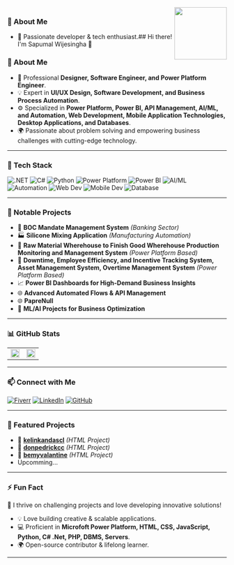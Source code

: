 <img src="https://github.com/saputhere.png" width="120" align="right" />

### 🚀 About Me
- 🎯 Passionate developer & tech enthusiast.## Hi there! I'm Sapumal Wijesingha 👋

### 🚀 About Me
- 🎯 Professional **Designer, Software Engineer, and Power Platform Engineer**.
- 💡 Expert in **UI/UX Design, Software Development, and Business Process Automation**.
- ⚙️ Specialized in **Power Platform, Power BI, API Management, AI/ML, and Automation, Web Development, Mobile Application Technologies, Desktop Applications, and Databases**.
- 🌍 Passionate about problem solving and empowering business challenges with cutting-edge technology.

---

### 🔧 Tech Stack

![.NET](https://img.shields.io/badge/.NET-%23512BD4.svg?style=flat-square&logo=dotnet&logoColor=white)
![C#](https://img.shields.io/badge/C%23-%23239120.svg?style=flat-square&logo=csharp&logoColor=white)
![Python](https://img.shields.io/badge/Python-%233776AB.svg?style=flat-square&logo=python&logoColor=white)
![Power Platform](https://img.shields.io/badge/Power%20Platform-%230066B3.svg?style=flat-square&logo=microsoft&logoColor=white)
![Power BI](https://img.shields.io/badge/Power%20BI-%23F2C811.svg?style=flat-square&logo=powerbi&logoColor=black)
![AI/ML](https://img.shields.io/badge/AI/ML-%23005A9C.svg?style=flat-square&logo=python&logoColor=white)
![Automation](https://img.shields.io/badge/Automation-%23FF6F00.svg?style=flat-square&logo=zapier&logoColor=white)
![Web Dev](https://img.shields.io/badge/Web%20Development-%230081CB.svg?style=flat-square&logo=html5&logoColor=white)
![Mobile Dev](https://img.shields.io/badge/Mobile%20Development-%2300D8FF.svg?style=flat-square&logo=react&logoColor=white)
![Database](https://img.shields.io/badge/Database-%234479A1.svg?style=flat-square&logo=mysql&logoColor=white)

---

### 📌 Notable Projects

- 🏦 **BOC Mandate Management System** *(Banking Sector)*
- 🏭 **Silicone Mixing Application** *(Manufacturing Automation)*
- 🔄 **Raw Material Wherehouse to Finish Good Wherehouse Production Monitoring and Management System** *(Power Platform Based)*
- 🧮 **Downtime, Employee Efficiency, and Incentive Tracking System, Asset Management System, Overtime Management System** *(Power Platform Based)*
- 📈 **Power BI Dashboards for High-Demand Business Insights**
- 🌐 **Advanced Automated Flows & API Management**
- 🌐 **PapreNull**
- 🤖 **ML/AI Projects for Business Optimization**

---

### 📊 GitHub Stats

<table>
<tr>
<td>
<img src="https://github-readme-stats.vercel.app/api?username=saputhere&show_icons=true&theme=dark&count_private=true" width="100%" />
</td>
<td>
<img src="https://github-readme-stats.vercel.app/api/top-langs/?username=saputhere&layout=compact&theme=dark" width="100%" />
</td>
</tr>
</table>

---

### 📫 Connect with Me

[![Fiverr](https://img.shields.io/badge/Fiverr-%2300B22D.svg?style=flat-square&logo=fiverr&logoColor=white)](https://www.fiverr.com/anjuwijesingha)
[![LinkedIn](https://img.shields.io/badge/LinkedIn-%230077B5.svg?style=flat-square&logo=linkedin&logoColor=white)](https://www.linkedin.com/in/saputhere)
[![GitHub](https://img.shields.io/badge/GitHub-%23181717.svg?style=flat-square&logo=github&logoColor=white)](https://github.com/saputhere)

---

### 📌 Featured Projects

- 🔹 **[kelinkandascl](https://github.com/saputhere/kelinkandascl)** *(HTML Project)*
- 🔹 **[donpedrickcc](https://github.com/saputhere/donpedrickcc)** *(HTML Project)*
- 🔹 **[bemyvalantine](https://github.com/saputhere/bemyvalantine)** *(HTML Project)*
- Upcomming...

  
---
### ⚡ Fun Fact
🚀 I thrive on challenging projects and love developing innovative solutions!

- 💡 Love building creative & scalable applications.
- 💻 Proficient in **Microfoft Power Platform, HTML, CSS, JavaScript, Python, C# .Net, PHP, DBMS, Servers**.
- 🌍 Open-source contributor & lifelong learner.

---
